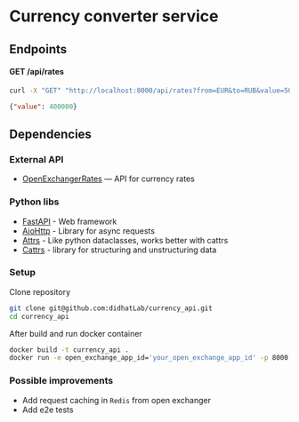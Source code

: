 # Currency converter service

## Endpoints
#### GET /api/rates
```bash
curl -X "GET" "http://localhost:8000/api/rates?from=EUR&to=RUB&value=5000"
```
```json
{"value": 400000}
```

## Dependencies
### External API
- [OpenExchangerRates](https://openexchangerates.org/) — API for currency rates

### Python libs
- [FastAPI](https://fastapi.tiangolo.com/) - Web framework
- [AioHttp](https://docs.aiohttp.org/en/stable/) - Library for async requests
- [Attrs](https://www.attrs.org/en/stable/) - Like python dataclasses, works better with cattrs
- [Cattrs](https://catt.rs/en/stable/) - library for structuring and unstructuring data

### Setup
Clone repository
```bash
git clone git@github.com:didhatLab/currency_api.git
cd currency_api
```
After build and run docker container
```bash
docker build -t currency_api .
docker run -e open_exchange_app_id='your_open_exchange_app_id' -p 8000:8000  test
```

### Possible improvements

- Add request caching in `Redis` from open exchanger
- Add e2e tests
